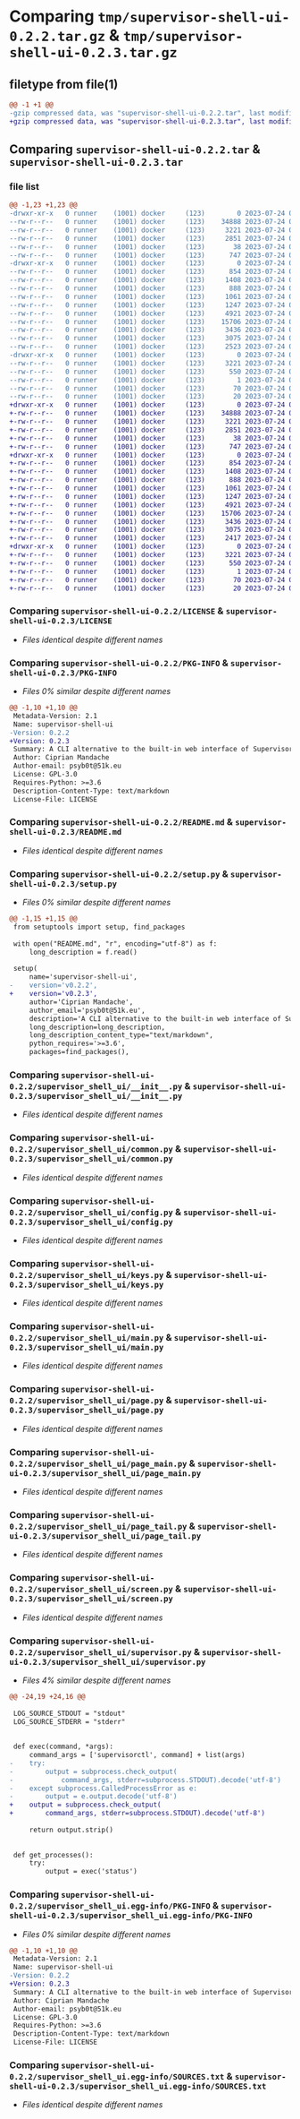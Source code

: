 # Comparing `tmp/supervisor-shell-ui-0.2.2.tar.gz` & `tmp/supervisor-shell-ui-0.2.3.tar.gz`

## filetype from file(1)

```diff
@@ -1 +1 @@
-gzip compressed data, was "supervisor-shell-ui-0.2.2.tar", last modified: Mon Jul 24 02:28:57 2023, max compression
+gzip compressed data, was "supervisor-shell-ui-0.2.3.tar", last modified: Mon Jul 24 09:03:50 2023, max compression
```

## Comparing `supervisor-shell-ui-0.2.2.tar` & `supervisor-shell-ui-0.2.3.tar`

### file list

```diff
@@ -1,23 +1,23 @@
-drwxr-xr-x   0 runner    (1001) docker     (123)        0 2023-07-24 02:28:57.774639 supervisor-shell-ui-0.2.2/
--rw-r--r--   0 runner    (1001) docker     (123)    34888 2023-07-24 02:28:46.000000 supervisor-shell-ui-0.2.2/LICENSE
--rw-r--r--   0 runner    (1001) docker     (123)     3221 2023-07-24 02:28:57.774639 supervisor-shell-ui-0.2.2/PKG-INFO
--rw-r--r--   0 runner    (1001) docker     (123)     2851 2023-07-24 02:28:46.000000 supervisor-shell-ui-0.2.2/README.md
--rw-r--r--   0 runner    (1001) docker     (123)       38 2023-07-24 02:28:57.774639 supervisor-shell-ui-0.2.2/setup.cfg
--rw-r--r--   0 runner    (1001) docker     (123)      747 2023-07-24 02:28:46.000000 supervisor-shell-ui-0.2.2/setup.py
-drwxr-xr-x   0 runner    (1001) docker     (123)        0 2023-07-24 02:28:57.774639 supervisor-shell-ui-0.2.2/supervisor_shell_ui/
--rw-r--r--   0 runner    (1001) docker     (123)      854 2023-07-24 02:28:46.000000 supervisor-shell-ui-0.2.2/supervisor_shell_ui/__init__.py
--rw-r--r--   0 runner    (1001) docker     (123)     1408 2023-07-24 02:28:46.000000 supervisor-shell-ui-0.2.2/supervisor_shell_ui/common.py
--rw-r--r--   0 runner    (1001) docker     (123)      888 2023-07-24 02:28:46.000000 supervisor-shell-ui-0.2.2/supervisor_shell_ui/config.py
--rw-r--r--   0 runner    (1001) docker     (123)     1061 2023-07-24 02:28:46.000000 supervisor-shell-ui-0.2.2/supervisor_shell_ui/keys.py
--rw-r--r--   0 runner    (1001) docker     (123)     1247 2023-07-24 02:28:46.000000 supervisor-shell-ui-0.2.2/supervisor_shell_ui/main.py
--rw-r--r--   0 runner    (1001) docker     (123)     4921 2023-07-24 02:28:46.000000 supervisor-shell-ui-0.2.2/supervisor_shell_ui/page.py
--rw-r--r--   0 runner    (1001) docker     (123)    15706 2023-07-24 02:28:46.000000 supervisor-shell-ui-0.2.2/supervisor_shell_ui/page_main.py
--rw-r--r--   0 runner    (1001) docker     (123)     3436 2023-07-24 02:28:46.000000 supervisor-shell-ui-0.2.2/supervisor_shell_ui/page_tail.py
--rw-r--r--   0 runner    (1001) docker     (123)     3075 2023-07-24 02:28:46.000000 supervisor-shell-ui-0.2.2/supervisor_shell_ui/screen.py
--rw-r--r--   0 runner    (1001) docker     (123)     2523 2023-07-24 02:28:46.000000 supervisor-shell-ui-0.2.2/supervisor_shell_ui/supervisor.py
-drwxr-xr-x   0 runner    (1001) docker     (123)        0 2023-07-24 02:28:57.774639 supervisor-shell-ui-0.2.2/supervisor_shell_ui.egg-info/
--rw-r--r--   0 runner    (1001) docker     (123)     3221 2023-07-24 02:28:57.000000 supervisor-shell-ui-0.2.2/supervisor_shell_ui.egg-info/PKG-INFO
--rw-r--r--   0 runner    (1001) docker     (123)      550 2023-07-24 02:28:57.000000 supervisor-shell-ui-0.2.2/supervisor_shell_ui.egg-info/SOURCES.txt
--rw-r--r--   0 runner    (1001) docker     (123)        1 2023-07-24 02:28:57.000000 supervisor-shell-ui-0.2.2/supervisor_shell_ui.egg-info/dependency_links.txt
--rw-r--r--   0 runner    (1001) docker     (123)       70 2023-07-24 02:28:57.000000 supervisor-shell-ui-0.2.2/supervisor_shell_ui.egg-info/entry_points.txt
--rw-r--r--   0 runner    (1001) docker     (123)       20 2023-07-24 02:28:57.000000 supervisor-shell-ui-0.2.2/supervisor_shell_ui.egg-info/top_level.txt
+drwxr-xr-x   0 runner    (1001) docker     (123)        0 2023-07-24 09:03:50.489730 supervisor-shell-ui-0.2.3/
+-rw-r--r--   0 runner    (1001) docker     (123)    34888 2023-07-24 09:03:39.000000 supervisor-shell-ui-0.2.3/LICENSE
+-rw-r--r--   0 runner    (1001) docker     (123)     3221 2023-07-24 09:03:50.489730 supervisor-shell-ui-0.2.3/PKG-INFO
+-rw-r--r--   0 runner    (1001) docker     (123)     2851 2023-07-24 09:03:39.000000 supervisor-shell-ui-0.2.3/README.md
+-rw-r--r--   0 runner    (1001) docker     (123)       38 2023-07-24 09:03:50.489730 supervisor-shell-ui-0.2.3/setup.cfg
+-rw-r--r--   0 runner    (1001) docker     (123)      747 2023-07-24 09:03:39.000000 supervisor-shell-ui-0.2.3/setup.py
+drwxr-xr-x   0 runner    (1001) docker     (123)        0 2023-07-24 09:03:50.489730 supervisor-shell-ui-0.2.3/supervisor_shell_ui/
+-rw-r--r--   0 runner    (1001) docker     (123)      854 2023-07-24 09:03:39.000000 supervisor-shell-ui-0.2.3/supervisor_shell_ui/__init__.py
+-rw-r--r--   0 runner    (1001) docker     (123)     1408 2023-07-24 09:03:39.000000 supervisor-shell-ui-0.2.3/supervisor_shell_ui/common.py
+-rw-r--r--   0 runner    (1001) docker     (123)      888 2023-07-24 09:03:39.000000 supervisor-shell-ui-0.2.3/supervisor_shell_ui/config.py
+-rw-r--r--   0 runner    (1001) docker     (123)     1061 2023-07-24 09:03:39.000000 supervisor-shell-ui-0.2.3/supervisor_shell_ui/keys.py
+-rw-r--r--   0 runner    (1001) docker     (123)     1247 2023-07-24 09:03:39.000000 supervisor-shell-ui-0.2.3/supervisor_shell_ui/main.py
+-rw-r--r--   0 runner    (1001) docker     (123)     4921 2023-07-24 09:03:39.000000 supervisor-shell-ui-0.2.3/supervisor_shell_ui/page.py
+-rw-r--r--   0 runner    (1001) docker     (123)    15706 2023-07-24 09:03:39.000000 supervisor-shell-ui-0.2.3/supervisor_shell_ui/page_main.py
+-rw-r--r--   0 runner    (1001) docker     (123)     3436 2023-07-24 09:03:39.000000 supervisor-shell-ui-0.2.3/supervisor_shell_ui/page_tail.py
+-rw-r--r--   0 runner    (1001) docker     (123)     3075 2023-07-24 09:03:39.000000 supervisor-shell-ui-0.2.3/supervisor_shell_ui/screen.py
+-rw-r--r--   0 runner    (1001) docker     (123)     2417 2023-07-24 09:03:39.000000 supervisor-shell-ui-0.2.3/supervisor_shell_ui/supervisor.py
+drwxr-xr-x   0 runner    (1001) docker     (123)        0 2023-07-24 09:03:50.489730 supervisor-shell-ui-0.2.3/supervisor_shell_ui.egg-info/
+-rw-r--r--   0 runner    (1001) docker     (123)     3221 2023-07-24 09:03:50.000000 supervisor-shell-ui-0.2.3/supervisor_shell_ui.egg-info/PKG-INFO
+-rw-r--r--   0 runner    (1001) docker     (123)      550 2023-07-24 09:03:50.000000 supervisor-shell-ui-0.2.3/supervisor_shell_ui.egg-info/SOURCES.txt
+-rw-r--r--   0 runner    (1001) docker     (123)        1 2023-07-24 09:03:50.000000 supervisor-shell-ui-0.2.3/supervisor_shell_ui.egg-info/dependency_links.txt
+-rw-r--r--   0 runner    (1001) docker     (123)       70 2023-07-24 09:03:50.000000 supervisor-shell-ui-0.2.3/supervisor_shell_ui.egg-info/entry_points.txt
+-rw-r--r--   0 runner    (1001) docker     (123)       20 2023-07-24 09:03:50.000000 supervisor-shell-ui-0.2.3/supervisor_shell_ui.egg-info/top_level.txt
```

### Comparing `supervisor-shell-ui-0.2.2/LICENSE` & `supervisor-shell-ui-0.2.3/LICENSE`

 * *Files identical despite different names*

### Comparing `supervisor-shell-ui-0.2.2/PKG-INFO` & `supervisor-shell-ui-0.2.3/PKG-INFO`

 * *Files 0% similar despite different names*

```diff
@@ -1,10 +1,10 @@
 Metadata-Version: 2.1
 Name: supervisor-shell-ui
-Version: 0.2.2
+Version: 0.2.3
 Summary: A CLI alternative to the built-in web interface of Supervisor, offering a more convenient way to manage processes directly from the terminal.
 Author: Ciprian Mandache
 Author-email: psyb0t@51k.eu
 License: GPL-3.0
 Requires-Python: >=3.6
 Description-Content-Type: text/markdown
 License-File: LICENSE
```

### Comparing `supervisor-shell-ui-0.2.2/README.md` & `supervisor-shell-ui-0.2.3/README.md`

 * *Files identical despite different names*

### Comparing `supervisor-shell-ui-0.2.2/setup.py` & `supervisor-shell-ui-0.2.3/setup.py`

 * *Files 0% similar despite different names*

```diff
@@ -1,15 +1,15 @@
 from setuptools import setup, find_packages
 
 with open("README.md", "r", encoding="utf-8") as f:
     long_description = f.read()
 
 setup(
     name='supervisor-shell-ui',
-    version='v0.2.2',
+    version='v0.2.3',
     author='Ciprian Mandache',
     author_email='psyb0t@51k.eu',
     description='A CLI alternative to the built-in web interface of Supervisor, offering a more convenient way to manage processes directly from the terminal.',
     long_description=long_description,
     long_description_content_type="text/markdown",
     python_requires='>=3.6',
     packages=find_packages(),
```

### Comparing `supervisor-shell-ui-0.2.2/supervisor_shell_ui/__init__.py` & `supervisor-shell-ui-0.2.3/supervisor_shell_ui/__init__.py`

 * *Files identical despite different names*

### Comparing `supervisor-shell-ui-0.2.2/supervisor_shell_ui/common.py` & `supervisor-shell-ui-0.2.3/supervisor_shell_ui/common.py`

 * *Files identical despite different names*

### Comparing `supervisor-shell-ui-0.2.2/supervisor_shell_ui/config.py` & `supervisor-shell-ui-0.2.3/supervisor_shell_ui/config.py`

 * *Files identical despite different names*

### Comparing `supervisor-shell-ui-0.2.2/supervisor_shell_ui/keys.py` & `supervisor-shell-ui-0.2.3/supervisor_shell_ui/keys.py`

 * *Files identical despite different names*

### Comparing `supervisor-shell-ui-0.2.2/supervisor_shell_ui/main.py` & `supervisor-shell-ui-0.2.3/supervisor_shell_ui/main.py`

 * *Files identical despite different names*

### Comparing `supervisor-shell-ui-0.2.2/supervisor_shell_ui/page.py` & `supervisor-shell-ui-0.2.3/supervisor_shell_ui/page.py`

 * *Files identical despite different names*

### Comparing `supervisor-shell-ui-0.2.2/supervisor_shell_ui/page_main.py` & `supervisor-shell-ui-0.2.3/supervisor_shell_ui/page_main.py`

 * *Files identical despite different names*

### Comparing `supervisor-shell-ui-0.2.2/supervisor_shell_ui/page_tail.py` & `supervisor-shell-ui-0.2.3/supervisor_shell_ui/page_tail.py`

 * *Files identical despite different names*

### Comparing `supervisor-shell-ui-0.2.2/supervisor_shell_ui/screen.py` & `supervisor-shell-ui-0.2.3/supervisor_shell_ui/screen.py`

 * *Files identical despite different names*

### Comparing `supervisor-shell-ui-0.2.2/supervisor_shell_ui/supervisor.py` & `supervisor-shell-ui-0.2.3/supervisor_shell_ui/supervisor.py`

 * *Files 4% similar despite different names*

```diff
@@ -24,19 +24,16 @@
 
 LOG_SOURCE_STDOUT = "stdout"
 LOG_SOURCE_STDERR = "stderr"
 
 
 def exec(command, *args):
     command_args = ['supervisorctl', command] + list(args)
-    try:
-        output = subprocess.check_output(
-            command_args, stderr=subprocess.STDOUT).decode('utf-8')
-    except subprocess.CalledProcessError as e:
-        output = e.output.decode('utf-8')
+    output = subprocess.check_output(
+        command_args, stderr=subprocess.STDOUT).decode('utf-8')
 
     return output.strip()
 
 
 def get_processes():
     try:
         output = exec('status')
```

### Comparing `supervisor-shell-ui-0.2.2/supervisor_shell_ui.egg-info/PKG-INFO` & `supervisor-shell-ui-0.2.3/supervisor_shell_ui.egg-info/PKG-INFO`

 * *Files 0% similar despite different names*

```diff
@@ -1,10 +1,10 @@
 Metadata-Version: 2.1
 Name: supervisor-shell-ui
-Version: 0.2.2
+Version: 0.2.3
 Summary: A CLI alternative to the built-in web interface of Supervisor, offering a more convenient way to manage processes directly from the terminal.
 Author: Ciprian Mandache
 Author-email: psyb0t@51k.eu
 License: GPL-3.0
 Requires-Python: >=3.6
 Description-Content-Type: text/markdown
 License-File: LICENSE
```

### Comparing `supervisor-shell-ui-0.2.2/supervisor_shell_ui.egg-info/SOURCES.txt` & `supervisor-shell-ui-0.2.3/supervisor_shell_ui.egg-info/SOURCES.txt`

 * *Files identical despite different names*

